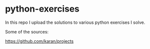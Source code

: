# python-exercises

In this repo I upload the solutions to various python exercises I solve.

Some of the sources:

https://github.com/karan/projects